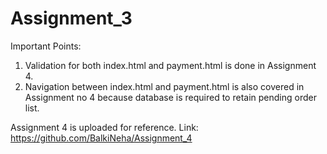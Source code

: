 # Assignment_3

Important Points:

1) Validation for both index.html and payment.html is done in Assignment 4.
2) Navigation between index.html and payment.html is also covered in Assignment no 4 because database is required to retain
   pending order list.
   
Assignment 4 is uploaded for reference.
Link: https://github.com/BalkiNeha/Assignment_4

